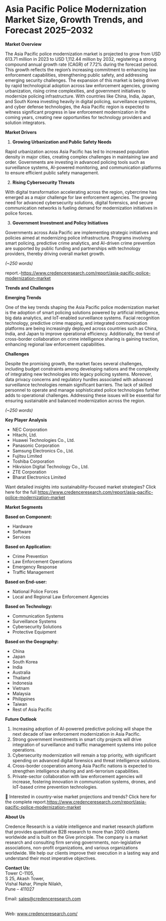 # Asia Pacific Police Modernization Market Size, Growth Trends, and Forecast 2025–2032


<p><strong>Market Overview</strong></p>
<p>The Asia Pacific police modernization market is projected to grow from USD 613.71 million in 2023 to USD 1,112.44 million by 2032, registering a strong compound annual growth rate (CAGR) of 7.72% during the forecast period. This growth reflects the region&rsquo;s increasing commitment to enhancing law enforcement capabilities, strengthening public safety, and addressing emerging security challenges. The expansion of this market is being driven by rapid technological adoption across law enforcement agencies, growing urbanization, rising crime complexities, and government initiatives to modernize policing infrastructure. With countries like China, India, Japan, and South Korea investing heavily in digital policing, surveillance systems, and cyber defense technologies, the Asia Pacific region is expected to witness significant progress in law enforcement modernization in the coming years, creating new opportunities for technology providers and solution integrators.</p>
<p><strong>Market Drivers</strong></p>
<ol>
<li><strong> Growing Urbanization and Public Safety Needs</strong></li>
</ol>
<p>Rapid urbanization across Asia Pacific has led to increased population density in major cities, creating complex challenges in maintaining law and order. Governments are investing in advanced policing tools such as surveillance systems, AI-powered monitoring, and communication platforms to ensure efficient public safety management.</p>
<ol start="2">
<li><strong> Rising Cybersecurity Threats</strong></li>
</ol>
<p>With digital transformation accelerating across the region, cybercrime has emerged as a major challenge for law enforcement agencies. The growing need for advanced cybersecurity solutions, digital forensics, and secure communication networks is fueling demand for modernization initiatives in police forces.</p>
<ol start="3">
<li><strong> Government Investment and Policy Initiatives</strong></li>
</ol>
<p>Governments across Asia Pacific are implementing strategic initiatives and policies aimed at modernizing police infrastructure. Programs involving smart policing, predictive crime analytics, and AI-driven crime prevention are supported by public funding and partnerships with technology providers, thereby driving overall market growth.</p>
<p><em>(~250 words)</em></p>
<p>report.-<a href="https://www.credenceresearch.com/report/asia-pacific-police-modernization-market">https://www.credenceresearch.com/report/asia-pacific-police-modernization-market</a></p>
<p><strong>Trends and Challenges</strong></p>
<p><strong>Emerging Trends</strong></p>
<p>One of the key trends shaping the Asia Pacific police modernization market is the adoption of smart policing solutions powered by artificial intelligence, big data analytics, and IoT-enabled surveillance systems. Facial recognition technology, predictive crime mapping, and integrated communication platforms are being increasingly deployed across countries such as China, India, and Japan to improve operational efficiency. Additionally, the trend of cross-border collaboration on crime intelligence sharing is gaining traction, enhancing regional law enforcement capabilities.</p>
<p><strong>Challenges</strong></p>
<p>Despite the promising growth, the market faces several challenges, including budget constraints among developing nations and the complexity of integrating new technologies into legacy policing systems. Moreover, data privacy concerns and regulatory hurdles associated with advanced surveillance technologies remain significant barriers. The lack of skilled personnel to operate and manage sophisticated police technologies further adds to operational challenges. Addressing these issues will be essential for ensuring sustainable and balanced modernization across the region.</p>
<p><em>(~250 words)</em></p>
<p><strong>Key Player Analysis</strong></p>
<ul>
<li>NEC Corporation</li>
<li>Hitachi, Ltd.</li>
<li>Huawei Technologies Co., Ltd.</li>
<li>Panasonic Corporation</li>
<li>Samsung Electronics Co., Ltd.</li>
<li>Fujitsu Limited</li>
<li>Toshiba Corporation</li>
<li>Hikvision Digital Technology Co., Ltd.</li>
<li>ZTE Corporation</li>
<li>Bharat Electronics Limited</li>
</ul>
<p>Want detailed insights into sustainability-focused market strategies? Click here for the full <a href="https://www.credenceresearch.com/report/asia-pacific-police-modernization-market">https://www.credenceresearch.com/report/asia-pacific-police-modernization-market</a></p>
<p><strong>Market Segments</strong></p>
<p><strong>Based on Component:</strong></p>
<ul>
<li>Hardware</li>
<li>Software</li>
<li>Services</li>
</ul>
<p><strong>Based on Application:</strong></p>
<ul>
<li>Crime Prevention</li>
<li>Law Enforcement Operations</li>
<li>Emergency Response</li>
<li>Traffic Management</li>
</ul>
<p><strong>Based on End-user:</strong></p>
<ul>
<li>National Police Forces</li>
<li>Local and Regional Law Enforcement Agencies</li>
</ul>
<p><strong>Based on Technology:</strong></p>
<ul>
<li>Communication Systems</li>
<li>Surveillance Systems</li>
<li>Cybersecurity Solutions</li>
<li>Protective Equipment</li>
</ul>
<p><strong>Based on the Geography:</strong></p>
<ul>
<li>China</li>
<li>Japan</li>
<li>South Korea</li>
<li>India</li>
<li>Australia</li>
<li>Thailand</li>
<li>Indonesia</li>
<li>Vietnam</li>
<li>Malaysia</li>
<li>Philippines</li>
<li>Taiwan</li>
<li>Rest of Asia Pacific</li>
</ul>
<p><strong>Future Outlook</strong></p>
<ol>
<li>Increasing adoption of AI-powered predictive policing will shape the next decade of law enforcement modernization in Asia Pacific.</li>
<li>Strong government investments in smart city projects will drive integration of surveillance and traffic management systems into police operations.</li>
<li>Cybersecurity modernization will remain a top priority, with significant spending on advanced digital forensics and threat intelligence solutions.</li>
<li>Cross-border cooperation among Asia Pacific nations is expected to strengthen intelligence sharing and anti-terrorism capabilities.</li>
<li>Private-sector collaboration with law enforcement agencies will increase, fostering innovation in communication systems, drones, and IoT-based crime prevention technologies.</li>
</ol>
<p>📌 Interested in country-wise market projections and trends? Click here for the complete report.<a href="https://www.credenceresearch.com/report/asia-pacific-police-modernization-market">https://www.credenceresearch.com/report/asia-pacific-police-modernization-market</a></p>
<p><strong>About Us</strong></p>
<p>Credence Research is a viable intelligence and market research platform that provides quantitative B2B research to more than 2000 clients worldwide and is built on the Give principle. The company is a market research and consulting firm serving governments, non-legislative associations, non-profit organizations, and various organizations worldwide. We help our clients improve their execution in a lasting way and understand their most imperative objectives.</p>
<p><strong>Contact Us:</strong><br /> Tower C-1105,<br /> S 25, Akash Tower,<br /> Vishal Nahar, Pimple Nilakh,<br /> Pune &ndash; 411027</p>
<p>Email: <a href="mailto:sales@credenceresearch.com">sales@credenceresearch.com</a></p>
<p><br /> Web: <a href="http://www.credenceresearch.com/">www.credenceresearch.com/</a></p>
